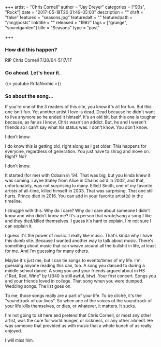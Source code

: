 +++
artist = "Chris Cornell"
author = "Jay Dreyer"
categories = ["90s", "Rock"]
date = "2017-05-18T20:31:49-05:00"
description = ""
draft = "false"
featured = "seasons.jpg"
featuredalt = ""
featuredpath = "/img/posts"
linktitle = ""
released = "1992"
tags = ["grunge", "soundgarden"]
title = "Seasons"
type = "post"

+++

<!--more-->
### How did this happen?
RIP Chris Cornell
7/20/64-5/17/17

### Go ahead. Let's hear it.
{{< youtube RrIfaNvxhio >}}

### So about the song...
If you're one of the 3 readers of this site, you know it's all for fun. But this one isn't fun. Yet another artist I love is dead. Dead because he didn't want to live anymore so he ended it himself. It's an old bit, but this one is tougher because, as far as I know, Chris wasn't an addict. But, he and I weren't friends so I can't say what his status was. I don't know. You don't know.

I don't know.

I do know this is getting old, right along as I get older. This happens for everyone, regardless of generation. You just have to shrug and move on. Right? No?

I don't know.

It started (for me) with Cobain in '94. That was big, but you kinda knew it was coming. Layne Staley from Alice in Chains od'd in 2002, and that, unfortunately, was not surprising to many. Elliott Smith, one of my favorite artists of all-time, killed himself in 2003. That was surprising. That one still hurts. Prince died in 2016. You can add in your favorite artist(s) in the timeline.

I struggle with this. Why do I care? Why do I care about someone I didn't know and who didn't know me? It's a person that wrote/sang a song I like and they died/killed themselves. I guess it's hard to explain. I'm not sure I can explain it.

I guess it's the power of music. I really like music. That's kinda why I have this dumb site. Because I wanted another way to talk about music. There's something about music that can weave around all the bullshit in life, at least for me. And I'm guessing for many others.

Maybe it's just me, but I can tie songs to events/times of my life. I'm guessing anyone reading this can, too. A song you danced to during a middle school dance. A song you and your friends argued about in HS ("Red, Red, Wine" by UB40 is still awful, btw). Your first concert. Songs you and your friends loved in college. That song when you were dumped. Wedding songs. The list goes on.

To me, those songs really are a part of your life. To be cliché, it's the "soundtrack of our lives". So when one of the voices of the soundtrack of your life kills themselves, or dies, or whatever, it matters. It sucks.

I'm not going to sit here and pretend that Chris Cornell, or most any other artist, was the cure for world hunger, or sickness, or any other ailment. He was someone that provided us with music that a whole bunch of us really enjoyed.

I will miss him.
